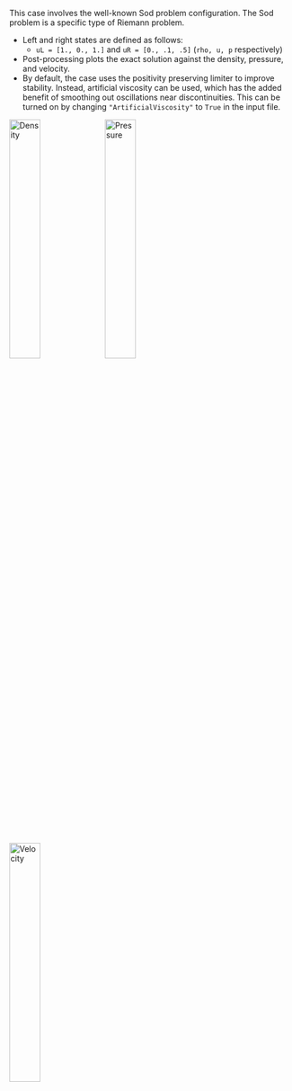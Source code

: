 This case involves the well-known Sod problem configuration.
The Sod problem is a specific type of Riemann problem.
  - Left and right states are defined as follows:
    - `uL = [1., 0., 1.]` and `uR = [0., .1, .5]`
    (`rho, u, p` respectively)
  - Post-processing plots the exact solution against the
  density, pressure, and velocity.
  - By default, the case uses the positivity preserving limiter to improve
    stability. Instead, artificial viscosity can be used, which has the added
    benefit of smoothing out oscillations near discontinuities. This can be
    turned on by changing `"ArtificialViscosity"` to `True` in the input file.


<p align="left">
  <img alt="Density" src="https://user-images.githubusercontent.com/55554103/102403873-84362d80-3fac-11eb-9685-0d585e428238.png" width="33%"></a>
  <img alt="Pressure" src="https://user-images.githubusercontent.com/55554103/102404414-53a2c380-3fad-11eb-990b-3c4fa6283c0d.png" width="33%"></a>
  <img alt="Velocity" src="https://user-images.githubusercontent.com/55554103/102404491-6ae1b100-3fad-11eb-9be0-ffee7c27046a.png" width="33%"></a>
</p>
